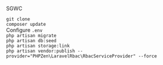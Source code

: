 SGWC

`git clone`<br>
`composer update`<br>
Configure `.env`<br>
`php artisan migrate`<br>
`php artisan db:seed`<br>
`php artisan storage:link`<br>
`php artisan vendor:publish --provider="PHPZen\LaravelRbac\RbacServiceProvider" --force`

